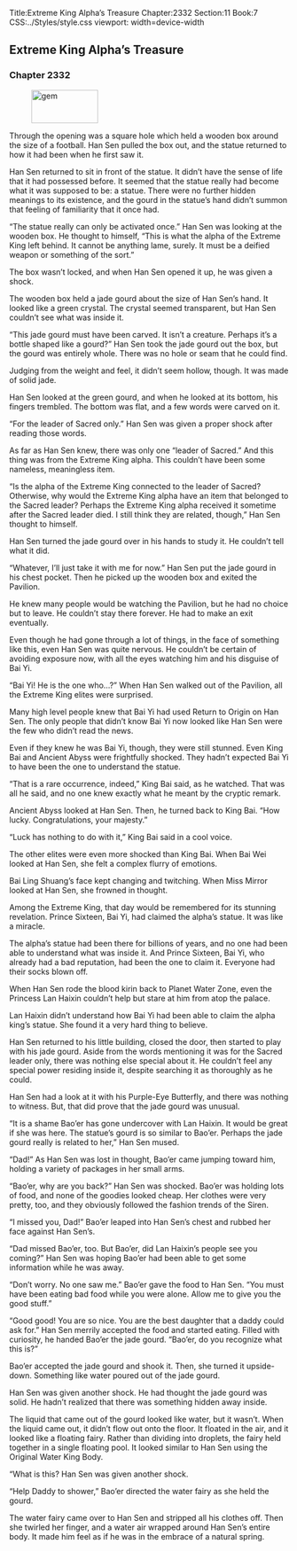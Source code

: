 Title:Extreme King Alpha’s Treasure 
Chapter:2332 
Section:11 
Book:7 
CSS:../Styles/style.css 
viewport: width=device-width
  
## Extreme King Alpha’s Treasure
### Chapter 2332
  
<figure>
	<img src="../Images/gem.gif" alt="gem" id="gem" width="120" height="60" />
</figure>
  

  
Through the opening was a square hole which held a wooden box around the size of a football. Han Sen pulled the box out, and the statue returned to how it had been when he first saw it.

Han Sen returned to sit in front of the statue. It didn’t have the sense of life that it had possessed before. It seemed that the statue really had become what it was supposed to be: a statue. There were no further hidden meanings to its existence, and the gourd in the statue’s hand didn’t summon that feeling of familiarity that it once had.

“The statue really can only be activated once.” Han Sen was looking at the wooden box. He thought to himself, “This is what the alpha of the Extreme King left behind. It cannot be anything lame, surely. It must be a deified weapon or something of the sort.”

The box wasn’t locked, and when Han Sen opened it up, he was given a shock.

The wooden box held a jade gourd about the size of Han Sen’s hand. It looked like a green crystal. The crystal seemed transparent, but Han Sen couldn’t see what was inside it.

“This jade gourd must have been carved. It isn’t a creature. Perhaps it’s a bottle shaped like a gourd?” Han Sen took the jade gourd out the box, but the gourd was entirely whole. There was no hole or seam that he could find.

Judging from the weight and feel, it didn’t seem hollow, though. It was made of solid jade.

Han Sen looked at the green gourd, and when he looked at its bottom, his fingers trembled. The bottom was flat, and a few words were carved on it.

“For the leader of Sacred only.” Han Sen was given a proper shock after reading those words.

As far as Han Sen knew, there was only one “leader of Sacred.” And this thing was from the Extreme King alpha. This couldn’t have been some nameless, meaningless item.

“Is the alpha of the Extreme King connected to the leader of Sacred? Otherwise, why would the Extreme King alpha have an item that belonged to the Sacred leader? Perhaps the Extreme King alpha received it sometime after the Sacred leader died. I still think they are related, though,” Han Sen thought to himself.

Han Sen turned the jade gourd over in his hands to study it. He couldn’t tell what it did.

“Whatever, I’ll just take it with me for now.” Han Sen put the jade gourd in his chest pocket. Then he picked up the wooden box and exited the Pavilion.

He knew many people would be watching the Pavilion, but he had no choice but to leave. He couldn’t stay there forever. He had to make an exit eventually.

Even though he had gone through a lot of things, in the face of something like this, even Han Sen was quite nervous. He couldn’t be certain of avoiding exposure now, with all the eyes watching him and his disguise of Bai Yi.

“Bai Yi! He is the one who…?” When Han Sen walked out of the Pavilion, all the Extreme King elites were surprised.

Many high level people knew that Bai Yi had used Return to Origin on Han Sen. The only people that didn’t know Bai Yi now looked like Han Sen were the few who didn’t read the news.

Even if they knew he was Bai Yi, though, they were still stunned. Even King Bai and Ancient Abyss were frightfully shocked. They hadn’t expected Bai Yi to have been the one to understand the statue.

“That is a rare occurrence, indeed,” King Bai said, as he watched. That was all he said, and no one knew exactly what he meant by the cryptic remark.

Ancient Abyss looked at Han Sen. Then, he turned back to King Bai. “How lucky. Congratulations, your majesty.”

“Luck has nothing to do with it,” King Bai said in a cool voice.

The other elites were even more shocked than King Bai. When Bai Wei looked at Han Sen, she felt a complex flurry of emotions.

Bai Ling Shuang’s face kept changing and twitching. When Miss Mirror looked at Han Sen, she frowned in thought.

Among the Extreme King, that day would be remembered for its stunning revelation. Prince Sixteen, Bai Yi, had claimed the alpha’s statue. It was like a miracle.

The alpha’s statue had been there for billions of years, and no one had been able to understand what was inside it. And Prince Sixteen, Bai Yi, who already had a bad reputation, had been the one to claim it. Everyone had their socks blown off.

When Han Sen rode the blood kirin back to Planet Water Zone, even the Princess Lan Haixin couldn’t help but stare at him from atop the palace.

Lan Haixin didn’t understand how Bai Yi had been able to claim the alpha king’s statue. She found it a very hard thing to believe.

Han Sen returned to his little building, closed the door, then started to play with his jade gourd. Aside from the words mentioning it was for the Sacred leader only, there was nothing else special about it. He couldn’t feel any special power residing inside it, despite searching it as thoroughly as he could.

Han Sen had a look at it with his Purple-Eye Butterfly, and there was nothing to witness. But, that did prove that the jade gourd was unusual.

“It is a shame Bao’er has gone undercover with Lan Haixin. It would be great if she was here. The statue’s gourd is so similar to Bao’er. Perhaps the jade gourd really is related to her,” Han Sen mused.

“Dad!” As Han Sen was lost in thought, Bao’er came jumping toward him, holding a variety of packages in her small arms.

“Bao’er, why are you back?” Han Sen was shocked. Bao’er was holding lots of food, and none of the goodies looked cheap. Her clothes were very pretty, too, and they obviously followed the fashion trends of the Siren.

“I missed you, Dad!” Bao’er leaped into Han Sen’s chest and rubbed her face against Han Sen’s.

“Dad missed Bao’er, too. But Bao’er, did Lan Haixin’s people see you coming?” Han Sen was hoping Bao’er had been able to get some information while he was away.

“Don’t worry. No one saw me.” Bao’er gave the food to Han Sen. “You must have been eating bad food while you were alone. Allow me to give you the good stuff.”

“Good good! You are so nice. You are the best daughter that a daddy could ask for.” Han Sen merrily accepted the food and started eating. Filled with curiosity, he handed Bao’er the jade gourd. “Bao’er, do you recognize what this is?”

Bao’er accepted the jade gourd and shook it. Then, she turned it upside-down. Something like water poured out of the jade gourd.

Han Sen was given another shock. He had thought the jade gourd was solid. He hadn’t realized that there was something hidden away inside.

The liquid that came out of the gourd looked like water, but it wasn’t. When the liquid came out, it didn’t flow out onto the floor. It floated in the air, and it looked like a floating fairy. Rather than dividing into droplets, the fairy held together in a single floating pool. It looked similar to Han Sen using the Original Water King Body.

“What is this? Han Sen was given another shock.

“Help Daddy to shower,” Bao’er directed the water fairy as she held the gourd.

The water fairy came over to Han Sen and stripped all his clothes off. Then she twirled her finger, and a water air wrapped around Han Sen’s entire body. It made him feel as if he was in the embrace of a natural spring.
